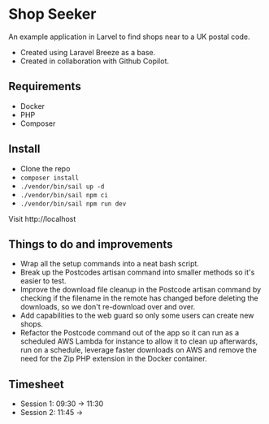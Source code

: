 # Shop Seeker

An example application in Larvel to find shops near to a UK postal code.

-   Created using Laravel Breeze as a base.
-   Created in collaboration with Github Copilot.

## Requirements

-   Docker
-   PHP
-   Composer

## Install

-   Clone the repo
-   `composer install`
-   `./vendor/bin/sail up -d`
-   `./vendor/bin/sail npm ci`
-   `./vendor/bin/sail npm run dev`

Visit http://localhost

## Things to do and improvements

-   Wrap all the setup commands into a neat bash script.
-   Break up the Postcodes artisan command into smaller methods so it's easier to test.
-   Improve the download file cleanup in the Postcode artisan command by checking if the filename in the remote has changed before deleting the downloads, so we don't re-download over and over.
-   Add capabilities to the web guard so only some users can create new shops.
-   Refactor the Postcode command out of the app so it can run as a scheduled AWS Lambda for instance to allow it to clean up afterwards, run on a schedule, leverage faster downloads on AWS and remove the need for the Zip PHP extension in the Docker container.

## Timesheet

-   Session 1: 09:30 -> 11:30
-   Session 2: 11:45 ->
